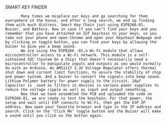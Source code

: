 SMART KEY FINDER

           Many times we misplace our keys and go searching for them everywhere in the house, and after a long search, we end up finding them with much distress. Smart Key Chain just using ESP8266-01, Buzzer, and Battery. Now in case if you can’t find your keys and you remember that you have attached an IoT keychain to your keys, so you take out your phone and open Chrome and open your Keychain Webpage and by clicking on toggle button, you can find your keys by allowing the buzzer to give you a beep sound.
           We are using the ESP8266 -01,a Wi-Fi module that allows microcontroller access to a Wi-Fi network. This module is a self-contained SOC (System On a Chip) that doesn’t necessarily need a microcontroller to manipulate inputs and outputs as you would normally do with an Arduino. An AMS1117 3.3V Voltage Regulator offers thermal shut down and current limit functions, to assure the stability of chip and power system. And a buzzer to convert the signals into beep sound. Lithium Polymer battery for power supply to the circuit. 10µf Capacitor is  used as filters in devices in various power supplies to reduce the voltage ripple as well as input and output smoothing.
           Now that we have assembled the PCB and uploaded the code on ESP8266-01, we are ready to test the keychain. For that power, the setup and wait until ESP connects to Wi-Fi, then get the ESP IP address. Now open your favorite browser and type in the IP address and search. Click on the ‘Click Me’ toggle button and the Buzzer will make a sound until you click on the button again.
